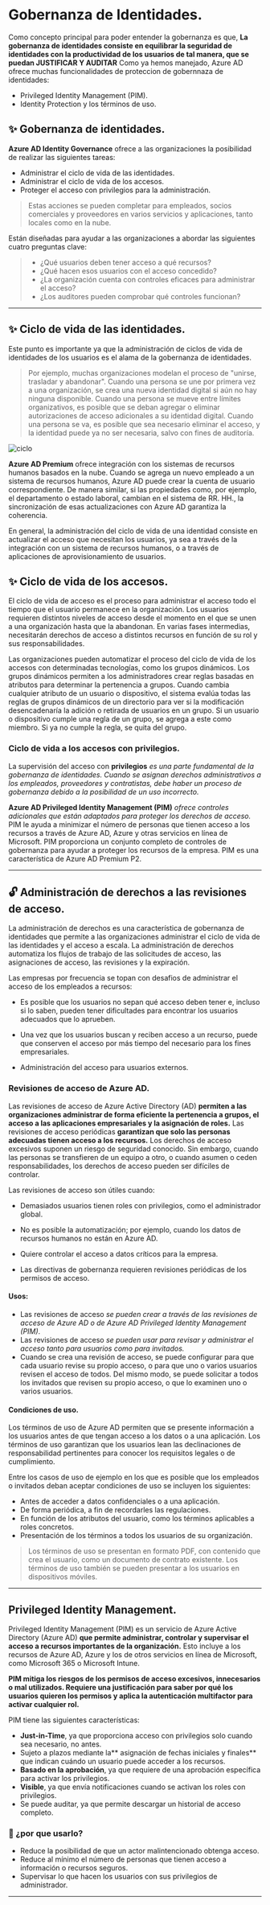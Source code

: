 # Gobernanza de Identidades.

Como concepto principal para poder entender la gobernanza es que, **La gobernanza de identidades consiste en equilibrar la seguridad de identidades con la productividad de los usuarios de tal manera, que se puedan JUSTIFICAR Y AUDITAR** Como ya hemos manejado, Azure AD ofrece muchas funcionalidades de proteccion de gobernnaza de identidades:

- Privileged Identity Management (PIM).
- Identity Protection y los términos de uso.

## ✨ Gobernanza de identidades.

**Azure AD Identity Governance** ofrece a las organizaciones la posibilidad de realizar las siguientes tareas:

- Administrar el ciclo de vida de las identidades.
- Administrar el ciclo de vida de los accesos.
- Proteger el acceso con privilegios para la administración.

> Estas acciones se pueden completar para empleados, socios comerciales y proveedores en varios servicios y aplicaciones, tanto locales como en la nube.

Están diseñadas para ayudar a las organizaciones a abordar las siguientes cuatro preguntas clave:

> * ¿Qué usuarios deben tener acceso a qué recursos?
> * ¿Qué hacen esos usuarios con el acceso concedido?
> * ¿La organización cuenta con controles eficaces para administrar el acceso?
> * ¿Los auditores pueden comprobar qué controles funcionan?

---

## ✨ Ciclo de vida de las identidades.

Este punto es importante ya que la administración de ciclos de vida de identidades de los usuarios es el alama de la gobernanza de identidades.

> Por ejemplo, muchas organizaciones modelan el proceso de "unirse, trasladar y abandonar". Cuando una persona se une por primera vez a una organización, se crea una nueva identidad digital si aún no hay ninguna disponible. Cuando una persona se mueve entre límites organizativos, es posible que se deban agregar o eliminar autorizaciones de acceso adicionales a su identidad digital. Cuando una persona se va, es posible que sea necesario eliminar el acceso, y la identidad puede ya no ser necesaria, salvo con fines de auditoría.

![ciclo](https://docs.microsoft.com/es-es/learn/wwl-sci/describe-identity-protection-governance-capabilities/media/2-identify-lifecycle-management.png)

**Azure AD Premium** ofrece integración con los sistemas de recursos humanos basados en la nube. Cuando se agrega un nuevo empleado a un sistema de recursos humanos, Azure AD puede crear la cuenta de usuario correspondiente. De manera similar, si las propiedades como, por ejemplo, el departamento o estado laboral, cambian en el sistema de RR. HH., la sincronización de esas actualizaciones con Azure AD garantiza la coherencia.

En general, la administración del ciclo de vida de una identidad consiste en actualizar el acceso que necesitan los usuarios, ya sea a través de la integración con un sistema de recursos humanos, o a través de aplicaciones de aprovisionamiento de usuarios.

## ✨ Ciclo de vida de los accesos.

El ciclo de vida de acceso es el proceso para administrar el acceso todo el tiempo que el usuario permanece en la organización. Los usuarios requieren distintos niveles de acceso desde el momento en el que se unen a una organización hasta que la abandonan. En varias fases intermedias, necesitarán derechos de acceso a distintos recursos en función de su rol y sus responsabilidades.

Las organizaciones pueden automatizar el proceso del ciclo de vida de los accesos con determinadas tecnologías, como los grupos dinámicos. Los grupos dinámicos permiten a los administradores crear reglas basadas en atributos para determinar la pertenencia a grupos. Cuando cambia cualquier atributo de un usuario o dispositivo, el sistema evalúa todas las reglas de grupos dinámicos de un directorio para ver si la modificación desencadenaría la adición o retirada de usuarios en un grupo. Si un usuario o dispositivo cumple una regla de un grupo, se agrega a este como miembro. Si ya no cumple la regla, se quita del grupo.

### Ciclo de vida a los accesos con privilegios.

La supervisión del acceso con **privilegios** _es una parte fundamental de la gobernanza de identidades. Cuando se asignan derechos administrativos a los empleados, proveedores y contratistas, debe haber un proceso de gobernanza debido a la posibilidad de un uso incorrecto._

**Azure AD Privileged Identity Management (PIM)** _ofrece controles adicionales que están adaptados para proteger los derechos de acceso._ PIM le ayuda a minimizar el número de personas que tienen acceso a los recursos a través de Azure AD, Azure y otras servicios en línea de Microsoft. PIM proporciona un conjunto completo de controles de gobernanza para ayudar a proteger los recursos de la empresa. PIM es una característica de Azure AD Premium P2.

---

## 🔓 Administración de derechos a las revisiones de acceso.

La administración de derechos es una característica de gobernanza de identidades que permite a las organizaciones administrar el ciclo de vida de las identidades y el acceso a escala. La administración de derechos automatiza los flujos de trabajo de las solicitudes de acceso, las asignaciones de acceso, las revisiones y la expiración.

Las empresas por frecuencia se topan con desafios de administrar el acceso de los empleados a recursos:

- Es posible que los usuarios no sepan qué acceso deben tener e, incluso si lo saben, pueden tener dificultades para encontrar los usuarios adecuados que lo aprueben.

- Una vez que los usuarios buscan y reciben acceso a un recurso, puede que conserven el acceso por más tiempo del necesario para los fines empresariales.

- Administración del acceso para usuarios externos.

### Revisiones de acceso de Azure AD.

Las revisiones de acceso de Azure Active Directory (AD) **permiten a las organizaciones administrar de forma eficiente la pertenencia a grupos, el acceso a las aplicaciones empresariales y la asignación de roles.** Las revisiones de acceso periódicas **garantizan que solo las personas adecuadas tienen acceso a los recursos.** Los derechos de acceso excesivos suponen un riesgo de seguridad conocido. Sin embargo, cuando las personas se transfieren de un equipo a otro, o cuando asumen o ceden responsabilidades, los derechos de acceso pueden ser difíciles de controlar.

Las revisiones de acceso son útiles cuando:

- Demasiados usuarios tienen roles con privilegios, como el administrador global.

- No es posible la automatización; por ejemplo, cuando los datos de recursos humanos no están en Azure AD.

- Quiere controlar el acceso a datos críticos para la empresa.

- Las directivas de gobernanza requieren revisiones periódicas de los permisos de acceso.

#### Usos:

* Las revisiones de acceso _se pueden crear a través de las revisiones de acceso de Azure AD o de Azure AD Privileged Identity Management (PIM)_. 
* Las revisiones de acceso _se pueden usar para revisar y administrar el acceso tanto para usuarios como para invitados._
* Cuando se crea una revisión de acceso, se puede configurar para que cada usuario revise su propio acceso, o para que uno o varios usuarios revisen el acceso de todos. Del mismo modo, se puede solicitar a todos los invitados que revisen su propio acceso, o que lo examinen uno o varios usuarios.

#### Condiciones de uso.

Los términos de uso de Azure AD permiten que se presente información a los usuarios antes de que tengan acceso a los datos o a una aplicación. Los términos de uso garantizan que los usuarios lean las declinaciones de responsabilidad pertinentes para conocer los requisitos legales o de cumplimiento.

Entre los casos de uso de ejemplo en los que es posible que los empleados o invitados deban aceptar condiciones de uso se incluyen los siguientes:

* Antes de acceder a datos confidenciales o a una aplicación.
* De forma periódica, a fin de recordarles las regulaciones.
* En función de los atributos del usuario, como los términos aplicables a roles concretos.
* Presentación de los términos a todos los usuarios de su organización.

> Los términos de uso se presentan en formato PDF, con contenido que crea el usuario, como un documento de contrato existente. Los términos de uso también se pueden presentar a los usuarios en dispositivos móviles.

---

## Privileged Identity Management.

Privileged Identity Management (PIM) es un servicio de Azure Active Directory (Azure AD) **que permite administrar, controlar y supervisar el acceso a recursos importantes de la organización.** Esto incluye a los recursos de Azure AD, Azure y los de otros servicios en línea de Microsoft, como Microsoft 365 o Microsoft Intune. 

**PIM mitiga los riesgos de los permisos de acceso excesivos, innecesarios o mal utilizados. Requiere una justificación para saber por qué los usuarios quieren los permisos y aplica la autenticación multifactor para activar cualquier rol.**

PIM tiene las siguientes características:

- **Just-in-Time**, ya que proporciona acceso con privilegios solo cuando sea necesario, no antes.
- Sujeto a plazos mediante la** asignación de fechas iniciales y finales** que indican cuándo un usuario puede acceder a los recursos.
- **Basado en la aprobación**, ya que requiere de una aprobación específica para activar los privilegios.
- **Visible**, ya que envía notificaciones cuando se activan los roles con privilegios.
- Se puede auditar, ya que permite descargar un historial de acceso completo.

### 🤔 ¿por que usarlo?

- Reduce la posibilidad de que un actor malintencionado obtenga acceso.
- Reduce al mínimo el número de personas que tienen acceso a información o recursos seguros.
- Supervisar lo que hacen los usuarios con sus privilegios de administrador.

---


